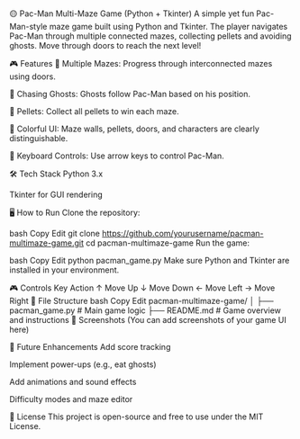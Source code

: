 🟡 Pac-Man Multi-Maze Game (Python + Tkinter)
A simple yet fun Pac-Man-style maze game built using Python and Tkinter. The player navigates Pac-Man through multiple connected mazes, collecting pellets and avoiding ghosts. Move through doors to reach the next level!

🎮 Features
🔁 Multiple Mazes: Progress through interconnected mazes using doors.

👻 Chasing Ghosts: Ghosts follow Pac-Man based on his position.

🍒 Pellets: Collect all pellets to win each maze.

🎨 Colorful UI: Maze walls, pellets, doors, and characters are clearly distinguishable.

🎯 Keyboard Controls: Use arrow keys to control Pac-Man.

🛠️ Tech Stack
Python 3.x

Tkinter for GUI rendering

🖥️ How to Run
Clone the repository:

bash
Copy
Edit
git clone https://github.com/yourusername/pacman-multimaze-game.git
cd pacman-multimaze-game
Run the game:

bash
Copy
Edit
python pacman_game.py
Make sure Python and Tkinter are installed in your environment.

🎮 Controls
Key	Action
↑	Move Up
↓	Move Down
←	Move Left
→	Move Right
📁 File Structure
bash
Copy
Edit
pacman-multimaze-game/
│
├── pacman_game.py   # Main game logic
├── README.md        # Game overview and instructions
📸 Screenshots
(You can add screenshots of your game UI here)

🚀 Future Enhancements
Add score tracking

Implement power-ups (e.g., eat ghosts)

Add animations and sound effects

Difficulty modes and maze editor

📃 License
This project is open-source and free to use under the MIT License.

